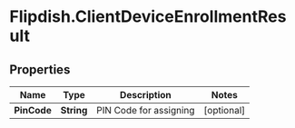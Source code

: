 # Flipdish.ClientDeviceEnrollmentResult

## Properties
Name | Type | Description | Notes
------------ | ------------- | ------------- | -------------
**PinCode** | **String** | PIN Code for assigning | [optional] 


